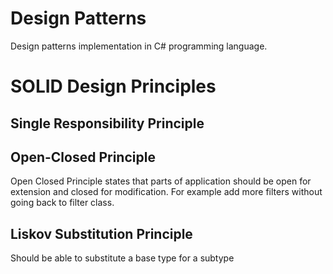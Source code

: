 # Design Patterns
Design patterns implementation in C# programming language.

# SOLID Design Principles

## Single Responsibility Principle

## Open-Closed Principle
Open Closed Principle states that parts of application should be open for extension and closed for modification. For example add more filters without going back to filter class.

## Liskov Substitution Principle
Should be able to substitute a base type for a subtype
